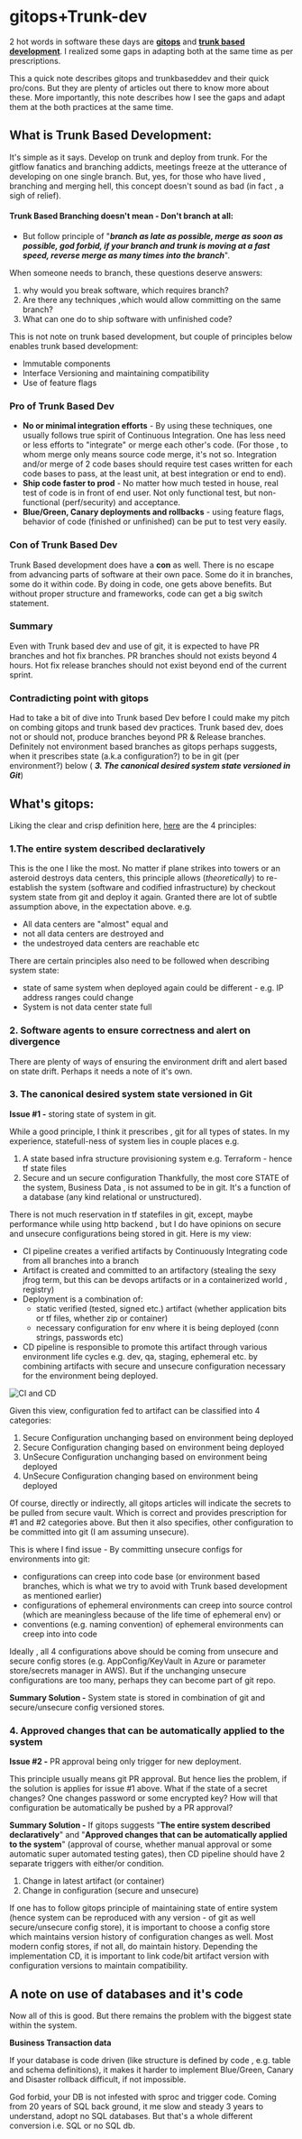 # gitops+Trunk-dev
2 hot words in software these days are [**gitops**](https://www.weave.works/technologies/gitops/) and [**trunk based development**](https://trunkbaseddevelopment.com/). I realized some gaps in adapting both at the same time as per prescriptions.

This a quick note describes gitops and trunkbaseddev and their quick pro/cons. But they are plenty of articles out there to know more about these.
More importantly, this note describes how I see the gaps and adapt them at the both practices at the same time.

## What is Trunk Based Development:
It's simple as it says. Develop on trunk and deploy from trunk. For the gitflow fanatics and branching addicts, meetings freeze at the utterance of developing on one single branch. But, yes, for those who have lived , branching and merging hell, this concept doesn't sound as bad (in fact , a sigh of relief).
#### Trunk Based Branching doesn't mean - Don't branch at all:

 - But follow principle of "***branch as late as possible, merge as soon as possible, god forbid, if your branch and trunk is moving at a fast speed, reverse merge as many times into the branch***". 

When someone needs to branch, these questions deserve answers:
   1. why would you break software, which requires branch?
   2. Are there any techniques ,which would allow committing on the same branch?
   3. What can one do to ship software with unfinished code?

 This is not note on trunk based development, but couple of principles below enables trunk based development:
- Immutable components
- Interface Versioning and maintaining compatibility
- Use of feature flags

### Pro of Trunk Based Dev
- **No or minimal integration efforts** - By using these techniques, one usually follows true spirit of Continuous Integration. One has less need or less efforts to "integrate" or merge each other's code. (For those , to whom merge only means source code merge, it's not so. Integration and/or merge of 2 code bases should require test cases written for each code bases to pass, at the least unit, at best integration or end to end).
- **Ship code faster to prod** - No matter how much tested in house, real test of code is in front of end user. Not only functional test, but non-functional (perf/security) and acceptance.
- **Blue/Green, Canary deployments and rollbacks** - using feature flags, behavior of code (finished or unfinished) can be put to test very easily.

### Con of Trunk Based Dev
Trunk Based development does have a **con** as well. There is no escape from advancing parts of software at their own pace. Some do it in branches, some do it within code. By doing in code, one gets above benefits. But without proper structure and frameworks, code can get a big switch statement.

### Summary
Even with Trunk based dev and use of git, it is expected to have PR branches and hot fix branches. PR branches should not exists beyond 4 hours. Hot fix release branches should not exist beyond end of the current sprint.

### Contradicting point with gitops
Had to take a bit of dive into Trunk based Dev before I could make my pitch on combing gitops and trunk based dev practices. Trunk based dev, does not or should not, produce branches beyond PR & Release branches. Definitely not environment based branches as gitops perhaps suggests, when it prescribes state (a.k.a configuration?) to be in git (per environment?) below ( ***3. The canonical desired system state versioned in Git***)

## What's gitops:

Liking the clear and crisp definition here, [here](https://www.weave.works/technologies/gitops/) are the 4 principles:
### 1.The entire system described declaratively 
This is the one I like the most. No matter if plane strikes into towers or an asteroid destroys data centers, this principle allows (*theoretically*) to re-establish the system (software and codified infrastructure) by checkout system state from git and deploy it again. Granted there are lot of subtle assumption above, in the expectation above. e.g.
 - All data centers are "almost" equal and
 - not all data centers are destroyed and
 - the undestroyed data centers are reachable etc

There are certain principles also need to be followed when describing system state:
 - state of same system when deployed again could be different - e.g. IP address ranges could change
 - System is not data center state full

### 2. Software agents to ensure correctness and alert on divergence
There are plenty of ways of ensuring the environment drift and alert based on state drift. Perhaps it needs a note of it's own.
### 3. The canonical desired system state versioned in Git
**Issue #1 -** storing state of system in git. 

While a good principle, I think it prescribes , git for all types of states. In my experience, statefull-ness of system lies in couple places e.g.
 1. A state based infra structure provisioning system e.g. Terraform - hence tf state files
 2. Secure and un secure configuration
Thankfully, the most core STATE of the system, Business Data , is not assumed to be in git. It's a function of a database (any kind relational or unstructured).

There is not much reservation in tf statefiles in git, except, maybe performance while using http backend , but I do have opinions on secure and unsecure configurations being stored in git. Here is my view:
- CI pipeline creates a verified artifacts by Continuously Integrating code from all branches into a branch
- Artifact is created and committed to an artifactory (stealing the sexy jfrog term, but this can be devops artifacts or in a containerized world , registry)
- Deployment is a combination of:
    - static verified (tested, signed etc.) artifact (whether application bits or tf files, whether zip or container)
    - necessary configuration for env where it is being deployed (conn strings, passwords etc)
- CD pipeline is responsible to promote this artifact through various environment life cycles e.g. dev, qa, staging, ephemeral etc. by combining  artifacts with secure and unsecure configuration necessary for the environment being deployed.

![CI and CD](https://raw.githubusercontent.com/vjavle/vjavle.github.io/master/assets/images/deployments.svg)

Given this view, configuration fed to artifact can be classified into 4 categories:

 1. Secure Configuration unchanging based on environment being deployed
 2. Secure Configuration changing based on environment being deployed
 3. UnSecure Configuration unchanging based on environment being deployed
 4. UnSecure Configuration changing based on environment being deployed

Of course, directly or indirectly, all gitops articles will indicate the secrets to be pulled from secure vault. Which is correct and provides prescription for #1 and #2 categories above.
But then it also specifies, other configuration to be committed into git (I am assuming unsecure).

This is where I find issue - By committing unsecure configs for environments into git:
 - configurations can creep into code base (or environment based branches, which is what we try to avoid with Trunk based development as mentioned earlier)
- configurations of ephemeral environments can creep into source control (which are meaningless because of the life time of ephemeral env) or
- conventions (e.g. naming convention) of ephemeral environments can creep into into  code

Ideally , all 4 configurations above should be coming from unsecure and secure config stores (e.g. AppConfig/KeyVault in Azure or parameter store/secrets manager in AWS).
But if the unchanging unsecure configurations are too many, perhaps they can become part of git repo.

**Summary Solution -** System state is stored in combination of git and secure/unsecure config versioned stores.
### 4. Approved changes that can be automatically applied to the system
**Issue #2 -** PR approval being only trigger for new deployment. 

This principle usually means git PR approval. But hence lies the problem, if the solution is applies for issue #1 above. What if the state of a secret changes? One changes password or some encrypted key? How will that configuration be automatically be pushed by a PR approval?

**Summary Solution -**
If gitops suggests "**The entire system described declaratively**" and "**Approved changes that can be automatically applied to the system**" (approval of course, whether manual approval or some automatic super automated testing gates), then CD pipeline should have 2 separate triggers with either/or condition.
  1. Change in latest artifact (or container)
  2. Change in configuration (secure and unsecure)

If one has to follow gitops principle of maintaining state of entire system (hence system can be reproduced with any version - of git as well secure/unsecure config store), it is important to choose a config store which maintains version history of configuration changes as well. Most modern config stores, if not all, do maintain history.
Depending the implementation CD, it is important to link code/bit artifact version with configuration versions to maintain compatibility.

## A note on use of databases and it's code
Now all of this is good. But there remains the problem with the biggest state within the system.

**Business Transaction data**

If your database is code driven (like structure is defined by code , e.g. table and schema definitions), it makes it harder to implement Blue/Green, Canary and Disaster rollback difficult, if not impossible.

God forbid, your DB is not infested with sproc and trigger code.
Coming from 20 years of SQL back ground, it me slow and steady 3 years to understand, adopt no SQL databases.
But that's a whole different conversion i.e. SQL or no SQL db.